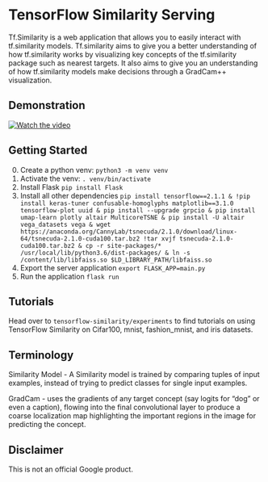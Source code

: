 # TensorFlow Similarity Serving

Tf.Similarity is a web application that allows you to easily interact with tf.similarity models. Tf.similarity aims to give you a better understanding of how tf.similarity
works by visualizing key concepts of the tf.similarity package such as nearest targets. It also aims to give you an understanding of how tf.similarity models make decisions
through a GradCam++ visualization.

## Demonstration

[![Watch the video](https://img.youtube.com/vi/WSryZYbzDOI/maxresdefault.jpg)](https://www.youtube.com/watch?v=WSryZYbzDOI&feature=youtu.be)

## Getting Started

0. Create a python venv: `python3 -m venv venv`
1. Activate the venv: `. venv/bin/activate`
2. Install Flask `pip install Flask`
3. Install all other dependencies `pip install tensorflow==2.1.1 & !pip install keras-tuner confusable-homoglyphs matplotlib==3.1.0 tensorflow-plot uuid & pip install --upgrade grpcio & pip install umap-learn plotly altair MulticoreTSNE & pip install -U altair vega_datasets vega & wget https://anaconda.org/CannyLab/tsnecuda/2.1.0/download/linux-64/tsnecuda-2.1.0-cuda100.tar.bz2 !tar xvjf tsnecuda-2.1.0-cuda100.tar.bz2 & cp -r site-packages/* /usr/local/lib/python3.6/dist-packages/ & ln -s /content/lib/libfaiss.so $LD_LIBRARY_PATH/libfaiss.so`
5. Export the server application `export FLASK_APP=main.py`
6. Run the application `flask run`

## Tutorials

Head over to `tensorflow-similarity/experiments` to find tutorials on using TensorFlow Similarity on Cifar100, mnist, fashion_mnist, and iris datasets.

## Terminology

Similarity Model - A Similarity model is trained by comparing tuples of input examples, instead of trying to predict classes for single input examples. 

GradCam - uses the gradients of any target concept (say logits for “dog” or even a caption), flowing into the final convolutional layer to produce a coarse localization map highlighting the important regions in the image for predicting the concept.

## Disclaimer

This is not an official Google product.